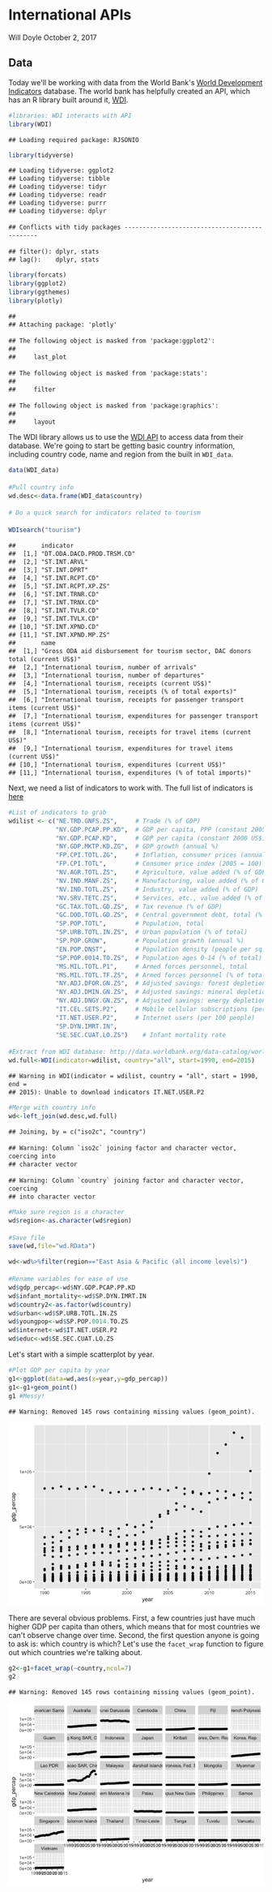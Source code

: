 International APIs
================
Will Doyle
October 2, 2017

Data
----

Today we'll be working with data from the World Bank's [World Development Indicators](http://data.worldbank.org/data-catalog/world-development-indicators) database. The world bank has helpfully created an API, which has an R library built around it, [WDI](https://cran.r-project.org/web/packages/WDI/index.html).

``` r
#libraries: WDI interacts with API
library(WDI)
```

    ## Loading required package: RJSONIO

``` r
library(tidyverse)
```

    ## Loading tidyverse: ggplot2
    ## Loading tidyverse: tibble
    ## Loading tidyverse: tidyr
    ## Loading tidyverse: readr
    ## Loading tidyverse: purrr
    ## Loading tidyverse: dplyr

    ## Conflicts with tidy packages ----------------------------------------------

    ## filter(): dplyr, stats
    ## lag():    dplyr, stats

``` r
library(forcats)
library(ggplot2)
library(ggthemes)
library(plotly)
```

    ## 
    ## Attaching package: 'plotly'

    ## The following object is masked from 'package:ggplot2':
    ## 
    ##     last_plot

    ## The following object is masked from 'package:stats':
    ## 
    ##     filter

    ## The following object is masked from 'package:graphics':
    ## 
    ##     layout

The WDI library allows us to use the [WDI API](https://datahelpdesk.worldbank.org/knowledgebase/topics/125589) to access data from their database. We're going to start be getting basic country information, including country code, name and region from the built in `WDI_data`.

``` r
data(WDI_data)

#Pull country info
wd.desc<-data.frame(WDI_data$country)

# Do a quick search for indicators related to tourism

WDIsearch("tourism")
```

    ##       indicator                 
    ##  [1,] "DT.ODA.DACD.PROD.TRSM.CD"
    ##  [2,] "ST.INT.ARVL"             
    ##  [3,] "ST.INT.DPRT"             
    ##  [4,] "ST.INT.RCPT.CD"          
    ##  [5,] "ST.INT.RCPT.XP.ZS"       
    ##  [6,] "ST.INT.TRNR.CD"          
    ##  [7,] "ST.INT.TRNX.CD"          
    ##  [8,] "ST.INT.TVLR.CD"          
    ##  [9,] "ST.INT.TVLX.CD"          
    ## [10,] "ST.INT.XPND.CD"          
    ## [11,] "ST.INT.XPND.MP.ZS"       
    ##       name                                                                             
    ##  [1,] "Gross ODA aid disbursement for tourism sector, DAC donors total (current US$)"  
    ##  [2,] "International tourism, number of arrivals"                                      
    ##  [3,] "International tourism, number of departures"                                    
    ##  [4,] "International tourism, receipts (current US$)"                                  
    ##  [5,] "International tourism, receipts (% of total exports)"                           
    ##  [6,] "International tourism, receipts for passenger transport items (current US$)"    
    ##  [7,] "International tourism, expenditures for passenger transport items (current US$)"
    ##  [8,] "International tourism, receipts for travel items (current US$)"                 
    ##  [9,] "International tourism, expenditures for travel items (current US$)"             
    ## [10,] "International tourism, expenditures (current US$)"                              
    ## [11,] "International tourism, expenditures (% of total imports)"

Next, we need a list of indicators to work with. The full list of indicators is [here](http://databank.worldbank.org/data/reports.aspx?source=world-development-indicators)

``` r
#List of indicators to grab
wdilist <- c("NE.TRD.GNFS.ZS",     # Trade (% of GDP)
             "NY.GDP.PCAP.PP.KD",  # GDP per capita, PPP (constant 2005 intl $)
             "NY.GDP.PCAP.KD",     # GDP per capita (constant 2000 US$)
             "NY.GDP.MKTP.KD.ZG",  # GDP growth (annual %)
             "FP.CPI.TOTL.ZG",     # Inflation, consumer prices (annual %)
             "FP.CPI.TOTL",        # Consumer price index (2005 = 100) 
             "NV.AGR.TOTL.ZS",     # Agriculture, value added (% of GDP)
             "NV.IND.MANF.ZS",     # Manufacturing, value added (% of GDP)
             "NV.IND.TOTL.ZS",     # Industry, value added (% of GDP)
             "NV.SRV.TETC.ZS",     # Services, etc., value added (% of GDP)
             "GC.TAX.TOTL.GD.ZS",  # Tax revenue (% of GDP)
             "GC.DOD.TOTL.GD.ZS",  # Central government debt, total (% of GDP)
             "SP.POP.TOTL",        # Population, total
             "SP.URB.TOTL.IN.ZS",  # Urban population (% of total)
             "SP.POP.GROW",        # Population growth (annual %)
             "EN.POP.DNST",        # Population density (people per sq. km of land area)
             "SP.POP.0014.TO.ZS",  # Population ages 0-14 (% of total)
             "MS.MIL.TOTL.P1",     # Armed forces personnel, total
             "MS.MIL.TOTL.TF.ZS",  # Armed forces personnel (% of total labor force)
             "NY.ADJ.DFOR.GN.ZS",  # Adjusted savings: forest depletion (% of GNI)
             "NY.ADJ.DMIN.GN.ZS",  # Adjusted savings: mineral depletion (% of GNI)
             "NY.ADJ.DNGY.GN.ZS",  # Adjusted savings: energy depletion (% of GNI)
             "IT.CEL.SETS.P2",     # Mobile cellular subscriptions (per 100 people)                  
             "IT.NET.USER.P2",     # Internet users (per 100 people)                                
             "SP.DYN.IMRT.IN",
             "SE.SEC.CUAT.LO.ZS")    # Infant mortality rate

#Extract from WDI database: http://data.worldbank.org/data-catalog/world-development-indicators
wd.full<-WDI(indicator=wdilist, country="all", start=1990, end=2015)
```

    ## Warning in WDI(indicator = wdilist, country = "all", start = 1990, end =
    ## 2015): Unable to download indicators IT.NET.USER.P2

``` r
#Merge with country info
wd<-left_join(wd.desc,wd.full)
```

    ## Joining, by = c("iso2c", "country")

    ## Warning: Column `iso2c` joining factor and character vector, coercing into
    ## character vector

    ## Warning: Column `country` joining factor and character vector, coercing
    ## into character vector

``` r
#Make sure region is a character
wd$region<-as.character(wd$region)

#Save file
save(wd,file="wd.RData")
```

``` r
wd<-wd%>%filter(region=="East Asia & Pacific (all income levels)")

#Rename variables for ease of use
wd$gdp_percap<-wd$NY.GDP.PCAP.PP.KD
wd$infant_mortality<-wd$SP.DYN.IMRT.IN
wd$country2<-as.factor(wd$country)
wd$urban<-wd$SP.URB.TOTL.IN.ZS
wd$youngpop<-wd$SP.POP.0014.TO.ZS
wd$internet<-wd$IT.NET.USER.P2
wd$educ<-wd$SE.SEC.CUAT.LO.ZS
```

Let's start with a simple scatterplot by year.

``` r
#Plot GDP per capita by year
g1<-ggplot(data=wd,aes(x=year,y=gdp_percap))
g1<-g1+geom_point()
g1 #Messy!
```

    ## Warning: Removed 145 rows containing missing values (geom_point).

![](international_apis_files/figure-markdown_github-ascii_identifiers/unnamed-chunk-5-1.png)

There are several obvious problems. First, a few countries just have much higher GDP per capita than others, which means that for most countries we can't observe change over time. Second, the first question anyone is going to ask is: which country is which? Let's use the `facet_wrap` function to figure out which countries we're talking about.

``` r
g2<-g1+facet_wrap(~country,ncol=7)
g2
```

    ## Warning: Removed 145 rows containing missing values (geom_point).

![](international_apis_files/figure-markdown_github-ascii_identifiers/unnamed-chunk-6-1.png)
